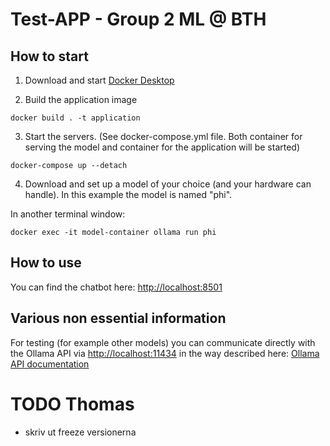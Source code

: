 # Test-APP - Group 2 ML @ BTH 
## How to start

1. Download and start [Docker Desktop](https://www.docker.com/products/docker-desktop/)

2. Build the application image

```
docker build . -t application
```

3. Start the servers. (See docker-compose.yml file. Both container for serving the model and container for the application will be started)
   
```
docker-compose up --detach
```

4. Download and set up a model of your choice (and your hardware can handle). In this example the model is named "phi".

In another terminal window:
```
docker exec -it model-container ollama run phi
```

## How to use

You can find the chatbot here: [http://localhost:8501](http://localhost:8501)

## Various non essential information
For testing (for example other models) you can communicate directly with the Ollama API via [http://localhost:11434](http://localhost:11434) in the way described here: [Ollama API documentation](https://github.com/ollama/ollama/blob/main/docs/api.md)


# TODO Thomas

- skriv ut freeze versionerna
